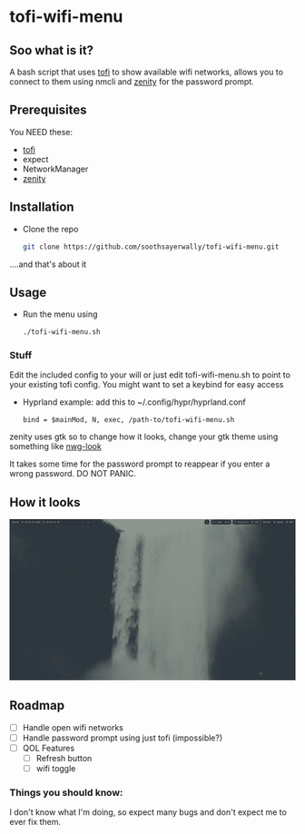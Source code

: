 # tofi-wifi-menu


<!-- GETTING STARTED -->
## Soo what is it?

A bash script that uses [tofi](https://github.com/philj56/tofi) to show available wifi networks, allows you to connect to them using nmcli and [zenity](https://gitlab.gnome.org/GNOME/zenity) for the password prompt.


## Prerequisites

You NEED these:

* [tofi](https://github.com/philj56/tofi)
* expect
* NetworkManager
* [zenity](https://gitlab.gnome.org/GNOME/zenity)


## Installation

* Clone the repo
   ```sh
   git clone https://github.com/soothsayerwally/tofi-wifi-menu.git
   ```

....and that's about it


## Usage

* Run the menu using
   ```sh
   ./tofi-wifi-menu.sh
   ```

### Stuff

Edit the included config to your will or just edit tofi-wifi-menu.sh to point to your existing tofi config. You might want to set a keybind for easy access

* Hyprland example: 
	add this to ~/.config/hypr/hyprland.conf
   ```
   bind = $mainMod, N, exec, /path-to/tofi-wifi-menu.sh
   ```


zenity uses gtk so to change how it looks, change your gtk theme using something like [nwg-look](https://github.com/nwg-piotr/nwg-look)


It takes some time for the password prompt to reappear if you enter a wrong password. DO NOT
PANIC.

<!-- How it looks -->
## How it looks


![A gif showing how it looks in action](tofi-wifi.gif)


<!-- ROADMAP -->
## Roadmap

- [ ] Handle open wifi networks
- [ ] Handle password prompt using just tofi (impossible?)
- [ ] QOL Features
	- [ ] Refresh button
	- [ ] wifi toggle

### Things you should know:
I don't know what I'm doing, so expect many bugs and don't expect me to ever fix them.

